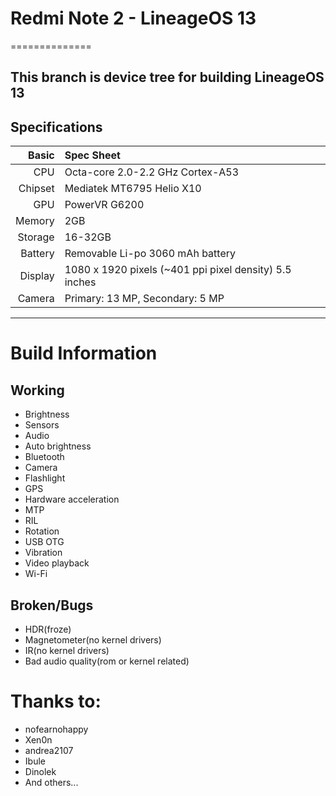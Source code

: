 # Redmi Note 2 -  LineageOS 13
==============

This branch is device tree for building LineageOS 13
---

## Specifications


Basic   | Spec Sheet
-------:|:-------------------------
CPU     | Octa-core 2.0-2.2 GHz Cortex-A53
Chipset | Mediatek MT6795 Helio X10
GPU     | PowerVR G6200
Memory  | 2GB 
Storage | 16-32GB
Battery | Removable Li-po 3060 mAh battery
Display | 1080 x 1920 pixels (~401 ppi pixel density) 5.5 inches
Camera  | Primary: 13 MP, Secondary: 5 MP

---


# Build Information

## Working
 * Brightness
 * Sensors
 * Audio
 * Auto brightness
 * Bluetooth
 * Camera
 * Flashlight
 * GPS
 * Hardware acceleration
 * MTP
 * RIL
 * Rotation
 * USB OTG
 * Vibration
 * Video playback
 * Wi-Fi
 
## Broken/Bugs
 * HDR(froze)
 * Magnetometer(no kernel drivers)
 * IR(no kernel drivers)
 * Bad audio quality(rom or kernel related)
 
# Thanks to:
 
 * nofearnohappy
 * Xen0n
 * andrea2107
 * Ibule 
 * Dinolek
 * And others...
